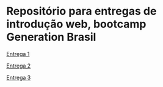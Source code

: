 # Repositório para entregas de introdução web, bootcamp Generation Brasil

[Entrega 1](./html01)

[Entrega 2](./html02)

[Entrega 3](./html03)
